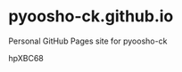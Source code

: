 # pyoosho-ck.github.io
Personal GitHub Pages site for pyoosho-ck





























hpXBC68
